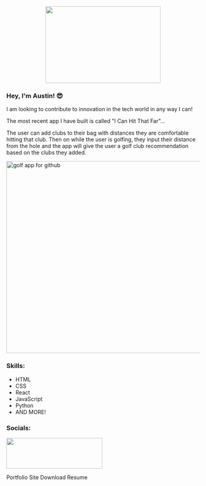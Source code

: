 
<div style="text-align: center;">
    <a href="austinpendleton.com">
    <img src="https://github.com/austinpendleton/austinpendleton/assets/113260431/7962220b-9166-475e-809f-87602174b404" width="300" height="200">
    </a>
</div>





### Hey, I'm Austin! 😎

I am looking to contribute to innovation in the tech world in any way I can!

The most recent app I have built is called "I Can Hit That Far"...


The user can add clubs to their bag with distances they are comfortable hitting that club. Then on while the user is golfing, they input their distance from the hole and the app will give the user a golf club recommendation based on the clubs they added. 

<img width="1000" height="500" alt="golf app for github" src="https://github.com/austinpendleton/austinpendleton/assets/113260431/532ad66e-c82a-4116-b787-0871637cba77">

### Skills:

* HTML
* CSS
* React
* JavaScript
* Python
* AND MORE!

### Socials:

<a href="https://www.linkedin.com/in/austinp-tech/">
<img src="https://upload.wikimedia.org/wikipedia/commons/thumb/0/01/LinkedIn_Logo.svg/1280px-LinkedIn_Logo.svg.png" height="80" width="250"/>
</a>

Portfolio Site
Download Resume
